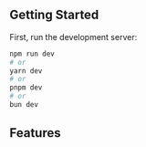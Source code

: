  
## Getting Started

First, run the development server:

```bash
npm run dev
# or
yarn dev
# or
pnpm dev
# or
bun dev
```

## Features


